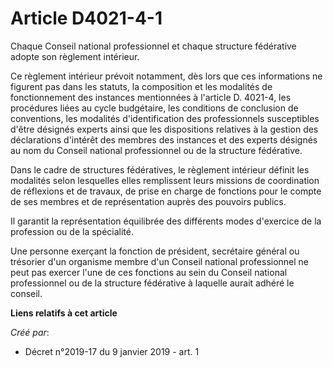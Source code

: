 # Article D4021-4-1

Chaque Conseil national professionnel et chaque structure fédérative adopte son règlement intérieur.

Ce règlement intérieur prévoit notamment, dès lors que ces informations ne figurent pas dans les statuts, la composition et
les modalités de fonctionnement des instances mentionnées à l'article D. 4021-4, les procédures liées au cycle budgétaire,
les conditions de conclusion de conventions, les modalités d'identification des professionnels susceptibles d'être désignés
experts ainsi que les dispositions relatives à la gestion des déclarations d'intérêt des membres des instances et des experts
désignés au nom du Conseil national professionnel ou de la structure fédérative.

Dans le cadre de structures fédératives, le règlement intérieur définit les modalités selon lesquelles elles remplissent
leurs missions de coordination de réflexions et de travaux, de prise en charge de fonctions pour le compte de ses membres et
de représentation auprès des pouvoirs publics.

Il garantit la représentation équilibrée des différents modes d'exercice de la profession ou de la spécialité.

Une personne exerçant la fonction de président, secrétaire général ou trésorier d'un organisme membre d'un Conseil national
professionnel ne peut pas exercer l'une de ces fonctions au sein du Conseil national professionnel ou de la structure
fédérative à laquelle aurait adhéré le conseil.

**Liens relatifs à cet article**

_Créé par_:

  - Décret n°2019-17 du 9 janvier 2019 - art. 1

